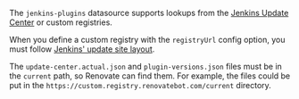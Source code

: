 The `jenkins-plugins` datasource supports lookups from the [Jenkins Update Center](https://updates.jenkins.io/) or custom registries.

When you define a custom registry with the `registryUrl` config option, you must follow [Jenkins' update site layout](https://github.com/jenkins-infra/update-center2/blob/master/site/LAYOUT.md).

The `update-center.actual.json` and `plugin-versions.json` files must be in the `current` path, so Renovate can find them.
For example, the files could be put in the `https://custom.registry.renovatebot.com/current` directory.
